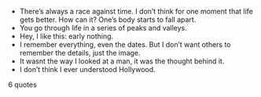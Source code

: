  - There’s always a race against time. I don’t think for one moment that life gets better. How can it? One’s body starts to fall apart.
 - You go through life in a series of peaks and valleys.
 - Hey, I like this: early nothing.
 - I remember everything, even the dates. But I don’t want others to remember the details, just the image.
 - It wasnt the way I looked at a man, it was the thought behind it.
 - I don’t think I ever understood Hollywood.

6 quotes